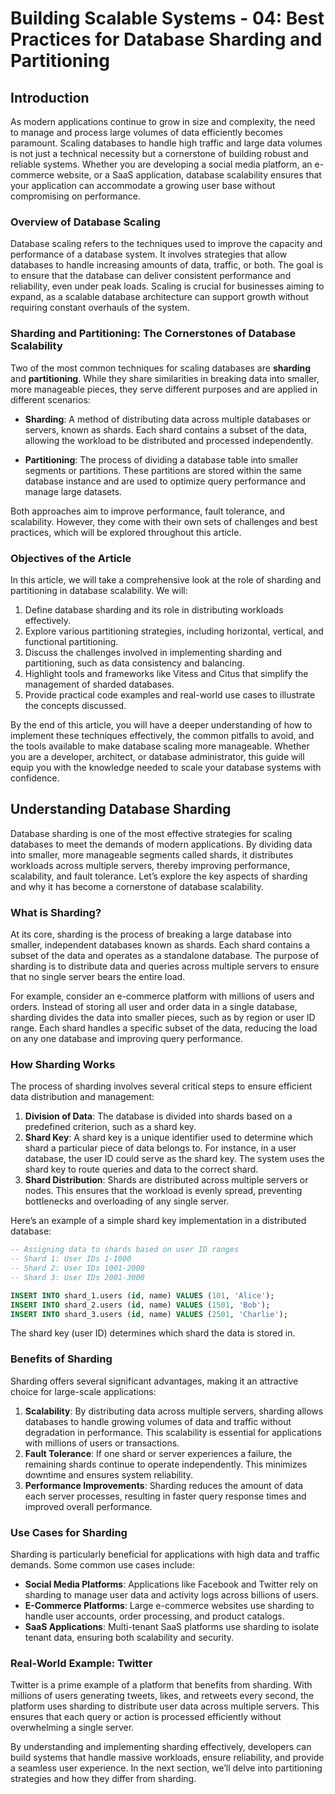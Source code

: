 # Building Scalable Systems - 04: Best Practices for Database Sharding and Partitioning

## Introduction

As modern applications continue to grow in size and complexity, the need to manage and process large volumes of data efficiently becomes paramount. Scaling databases to handle high traffic and large data volumes is not just a technical necessity but a cornerstone of building robust and reliable systems. Whether you are developing a social media platform, an e-commerce website, or a SaaS application, database scalability ensures that your application can accommodate a growing user base without compromising on performance.

### Overview of Database Scaling

Database scaling refers to the techniques used to improve the capacity and performance of a database system. It involves strategies that allow databases to handle increasing amounts of data, traffic, or both. The goal is to ensure that the database can deliver consistent performance and reliability, even under peak loads. Scaling is crucial for businesses aiming to expand, as a scalable database architecture can support growth without requiring constant overhauls of the system.

### Sharding and Partitioning: The Cornerstones of Database Scalability

Two of the most common techniques for scaling databases are **sharding** and **partitioning**. While they share similarities in breaking data into smaller, more manageable pieces, they serve different purposes and are applied in different scenarios:

- **Sharding**: A method of distributing data across multiple databases or servers, known as shards. Each shard contains a subset of the data, allowing the workload to be distributed and processed independently.

- **Partitioning**: The process of dividing a database table into smaller segments or partitions. These partitions are stored within the same database instance and are used to optimize query performance and manage large datasets.

Both approaches aim to improve performance, fault tolerance, and scalability. However, they come with their own sets of challenges and best practices, which will be explored throughout this article.

### Objectives of the Article

In this article, we will take a comprehensive look at the role of sharding and partitioning in database scalability. We will:

1. Define database sharding and its role in distributing workloads effectively.
2. Explore various partitioning strategies, including horizontal, vertical, and functional partitioning.
3. Discuss the challenges involved in implementing sharding and partitioning, such as data consistency and balancing.
4. Highlight tools and frameworks like Vitess and Citus that simplify the management of sharded databases.
5. Provide practical code examples and real-world use cases to illustrate the concepts discussed.

By the end of this article, you will have a deeper understanding of how to implement these techniques effectively, the common pitfalls to avoid, and the tools available to make database scaling more manageable. Whether you are a developer, architect, or database administrator, this guide will equip you with the knowledge needed to scale your database systems with confidence.

## Understanding Database Sharding

Database sharding is one of the most effective strategies for scaling databases to meet the demands of modern applications. By dividing data into smaller, more manageable segments called shards, it distributes workloads across multiple servers, thereby improving performance, scalability, and fault tolerance. Let’s explore the key aspects of sharding and why it has become a cornerstone of database scalability.

### What is Sharding?

At its core, sharding is the process of breaking a large database into smaller, independent databases known as shards. Each shard contains a subset of the data and operates as a standalone database. The purpose of sharding is to distribute data and queries across multiple servers to ensure that no single server bears the entire load.

For example, consider an e-commerce platform with millions of users and orders. Instead of storing all user and order data in a single database, sharding divides the data into smaller pieces, such as by region or user ID range. Each shard handles a specific subset of the data, reducing the load on any one database and improving query performance.

### How Sharding Works

The process of sharding involves several critical steps to ensure efficient data distribution and management:

1. **Division of Data**: The database is divided into shards based on a predefined criterion, such as a shard key.
2. **Shard Key**: A shard key is a unique identifier used to determine which shard a particular piece of data belongs to. For instance, in a user database, the user ID could serve as the shard key. The system uses the shard key to route queries and data to the correct shard.
3. **Shard Distribution**: Shards are distributed across multiple servers or nodes. This ensures that the workload is evenly spread, preventing bottlenecks and overloading of any single server.

Here’s an example of a simple shard key implementation in a distributed database:

```sql
-- Assigning data to shards based on user ID ranges
-- Shard 1: User IDs 1-1000
-- Shard 2: User IDs 1001-2000
-- Shard 3: User IDs 2001-3000

INSERT INTO shard_1.users (id, name) VALUES (101, 'Alice');
INSERT INTO shard_2.users (id, name) VALUES (1501, 'Bob');
INSERT INTO shard_3.users (id, name) VALUES (2501, 'Charlie');
```

The shard key (user ID) determines which shard the data is stored in.

### Benefits of Sharding

Sharding offers several significant advantages, making it an attractive choice for large-scale applications:

1. **Scalability**: By distributing data across multiple servers, sharding allows databases to handle growing volumes of data and traffic without degradation in performance. This scalability is essential for applications with millions of users or transactions.
2. **Fault Tolerance**: If one shard or server experiences a failure, the remaining shards continue to operate independently. This minimizes downtime and ensures system reliability.
3. **Performance Improvements**: Sharding reduces the amount of data each server processes, resulting in faster query response times and improved overall performance.

### Use Cases for Sharding

Sharding is particularly beneficial for applications with high data and traffic demands. Some common use cases include:

- **Social Media Platforms**: Applications like Facebook and Twitter rely on sharding to manage user data and activity logs across billions of users.
- **E-Commerce Platforms**: Large e-commerce websites use sharding to handle user accounts, order processing, and product catalogs.
- **SaaS Applications**: Multi-tenant SaaS platforms use sharding to isolate tenant data, ensuring both scalability and security.

### Real-World Example: Twitter

Twitter is a prime example of a platform that benefits from sharding. With millions of users generating tweets, likes, and retweets every second, the platform uses sharding to distribute user data across multiple servers. This ensures that each query or action is processed efficiently without overwhelming a single server.

By understanding and implementing sharding effectively, developers can build systems that handle massive workloads, ensure reliability, and provide a seamless user experience. In the next section, we’ll delve into partitioning strategies and how they differ from sharding.
